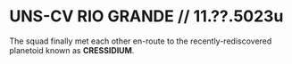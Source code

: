 # UNS-CV RIO GRANDE // 11.??.5023u
The squad finally met each other en-route to the recently-rediscovered planetoid known as **CRESSIDIUM**.
